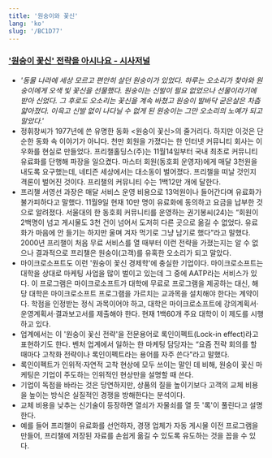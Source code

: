 ```yaml
---
title: '원숭이와 꽃신'
lang: 'ko'
slug: '/BC1D77'
---
```


### ['원숭이 꽃신' 전략을 아시나요 - 시사저널](http://www.sisajournal.com/news/articleView.html?idxno=85480)

- _'동물 나라에 세상 모르고 편안히 살던 원숭이가 있었다. 하루는 오소리가 찾아와 원숭이에게 오색 빛 꽃신을 선물했다. 원숭이는 신발이 필요 없었으나 선물이라기에 받아 신었다. 그 후로도 오소리는 꽃신을 계속 바쳤고 원숭이 발바닥 굳은살은 차츰 얇아졌다. 이윽고 신발 없이 나다닐 수 없게 된 원숭이는 그만 오소리의 노예가 되고 말았다.'_
- 정휘창씨가 1977년에 쓴 유명한 동화 <원숭이 꽃신>의 줄거리다. 하지만 이것은 단순한 동화 속 이야기가 아니다. 천만 회원을 가졌다는 한 인터넷 커뮤니티 회사는 이 우화를 현실로 만들었다. 프리챌홀딩스(주)는 11월14일부터 국내 최초로 커뮤니티 유료화를 단행해 파장을 일으켰다. 마스터 회원(동호회 운영자)에게 매달 3천원을 내도록 요구했는데, 네티즌 세상에서는 대소동이 벌어졌다. 프리챌을 떠날 것인지 격론이 벌어진 것이다. 프리챌의 커뮤니티 수는 1백12만 개에 달한다.
- 프리챌 서영선 과장은 매달 서비스 운영 비용으로 13억원이나 들어간다며 유료화가 불가피하다고 말했다. 11월9일 현재 10만 명이 유료화에 동의하고 요금을 납부한 것으로 알려졌다. 서울대의 한 동호회 커뮤니티를 운영하는 권기봉씨(24)는 “회원이 2백명이 넘고 게시물도 3천 건이 넘어서 도저히 다른 곳으로 옮길 수 없었다. 유료화가 마음에 안 들기는 하지만 울며 겨자 먹기로 그냥 남기로 했다”라고 말했다. 2000년 프리챌이 처음 무료 서비스를 열 때부터 이런 전략을 가졌는지는 알 수 없으나 결과적으로 프리챌은 원숭이(고객)를 유혹한 오소리가 되고 말았다.
- 마이크로소프트도 이런 '원숭이 꽃신 경제학'에 충실한 기업이다. 마이크로소프트는 대학을 상대로 마케팅 사업을 많이 벌이고 있는데 그 중에 AATP라는 서비스가 있다. 이 프로그램은 마이크로소프트가 대학에 무료로 프로그램을 제공하는 대신, 해당 대학은 마이크로소프트 프로그램을 가르치는 교과목을 설치해야 한다는 계약이다. 학점을 인정받는 정식 과목이어야 하고, 대학은 마이크로소프트에 강의계획서·운영계획서·결과보고서를 제출해야 한다. 현재 1백60개 주요 대학이 이 제도를 시행하고 있다.
- 업계에서는 이 '원숭이 꽃신 전략'을 전문용어로 록인이펙트(Lock-in effect)라고 표현하기도 한다. 벤처 업계에서 일하는 한 마케팅 담당자는 “요즘 전략 회의를 할 때마다 고착화 전략이나 록인이펙트라는 용어를 자주 쓴다”라고 말했다.
- 록인이펙트가 인위적·자연적 고착 현상에 모두 쓰이는 말인 데 비해, 원숭이 꽃신 마케팅은 기업이 주도하는 인위적인 현상만을 설명할 때 쓴다.
- 기업이 독점을 바라는 것은 당연하지만, 상품의 질을 높이기보다 고객의 교체 비용을 높이는 방식은 실질적인 경쟁을 방해한다는 분석이다.
- 교체 비용을 낮추는 신기술이 등장하면 열쇠가 자물쇠를 열 듯 '록'이 풀린다고 설명한다.
- 예를 들어 프리챌이 유료화를 선언하자, 경쟁 업체가 자동 게시물 이전 프로그램을 만들어, 프리챌에 저장된 자료를 손쉽게 옮길 수 있도록 유도하는 것을 꼽을 수 있다.
